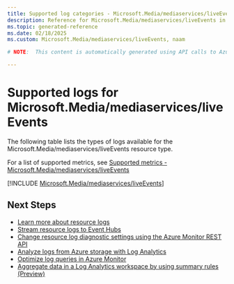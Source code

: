 ```yaml
---
title: Supported log categories - Microsoft.Media/mediaservices/liveEvents
description: Reference for Microsoft.Media/mediaservices/liveEvents in Azure Monitor Logs.
ms.topic: generated-reference
ms.date: 02/18/2025
ms.custom: Microsoft.Media/mediaservices/liveEvents, naam

# NOTE:  This content is automatically generated using API calls to Azure. Any edits made on these files will be overwritten in the next run of the script. 

---
```





# Supported logs for Microsoft.Media/mediaservices/liveEvents  
The following table lists the types of logs available for the Microsoft.Media/mediaservices/liveEvents resource type.
  
  
  
For a list of supported metrics, see [Supported metrics - Microsoft.Media/mediaservices/liveEvents](../supported-metrics/microsoft-media-mediaservices-liveevents-metrics.md)  
  

  
[!INCLUDE [Microsoft.Media/mediaservices/liveEvents](~/reusable-content/ce-skilling/azure/includes/azure-monitor/reference/logs/microsoft-media-mediaservices-liveevents-logs-include.md)]  
  

## Next Steps

* [Learn more about resource logs](/azure/azure-monitor/essentials/platform-logs-overview)
* [Stream resource logs to Event Hubs](/azure/azure-monitor/essentials/resource-logs#send-to-azure-event-hubs)
* [Change resource log diagnostic settings using the Azure Monitor REST API](/rest/api/monitor/diagnosticsettings)
* [Analyze logs from Azure storage with Log Analytics](/azure/azure-monitor/essentials/resource-logs#send-to-log-analytics-workspace)
* [Optimize log queries in Azure Monitor](/azure/azure-monitor/logs/query-optimization)
* [Aggregate data in a Log Analytics workspace by using summary rules (Preview)](/azure/azure-monitor/logs/summary-rules)